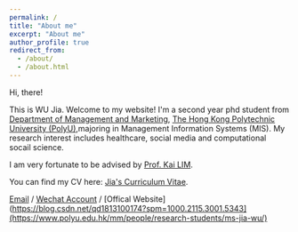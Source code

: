 ```yaml
---
permalink: /
title: "About me"
excerpt: "About me"
author_profile: true
redirect_from: 
  - /about/
  - /about.html
---
```


Hi, there! 

This is WU Jia. Welcome to my website! I'm a second year phd student from [Department of Management and Marketing](https://www.polyu.edu.hk/mm/), [The Hong Kong Polytechnic University (PolyU)](https://www.polyu.edu.hk/en/),majoring in Management Information Systems (MIS). My research interest includes healthcare, social media and computational socail science.

I am very fortunate to be advised by [Prof. Kai LIM](https://www.polyu.edu.hk/mm/people/academic-staff/prof--kai-h-lim/).

You can find my CV here: [Jia's Curriculum Vitae](../assets/Curriculum_Vitae.pdf).

[Email](mailto:awetjo.wu@connect.polyu.hk) / [Wechat Account](https://mp.weixin.qq.com/s/RtF_sf8X_ZrIu_dh1tv8AQ) / [Offical Website](https://blog.csdn.net/qd1813100174?spm=1000.2115.3001.5343](https://www.polyu.edu.hk/mm/people/research-students/ms-jia-wu/)




